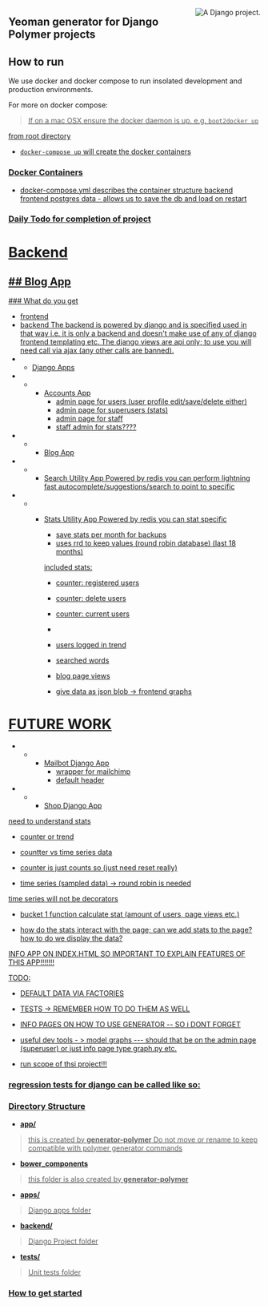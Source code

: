 <a href="http://www.djangoproject.com/" ><img src="https://www.djangoproject.com/m/img/badges/djangoproject120x25.gif" border="0" alt="A Django project." title="A Django project." style="float: right;" /></a>
## Yeoman generator for Django Polymer projects


## How to run 
We use docker and docker compose to run insolated development and production environments.

For more on docker compose: <a href="https://docs.docker.com/compose/" />

> If on a mac OSX ensure the docker daemon is up. e.g. `boot2docker up`

from root directory 
* `docker-compose up`
    will create the docker containers



### Docker Containers
 - docker-compose.yml    describes the container structure
    backend
    frontend
    postgres
    data - allows us to save the db and load on restart



### Daily Todo for completion of project 

# Backend
## Blog App
   - 















### What do you get 
- frontend
- backend
 The backend is powered by django and is specified used in that way i.e. it is only a backend and doesn't make use of any of django frontend templating etc. The django views are api only; to use you will need call via ajax (any other calls are banned).
 - - Django Apps
 - - - Accounts App
       - admin page for users (user profile edit/save/delete either)
       - admin page for superusers (stats)
       - admin page for staff  
       - staff admin for stats????
 - - - Blog App
 - - - Search Utility App
       Powered by redis you can perform lightning fast autocomplete/suggestions/search to point to specific 
 - - - Stats Utility App
       Powered by redis you can stat specific 
       - save stats per month for backups
       - uses rrd to keep values (round robin database) (last 18 months)

       included stats:
       - counter: registered users
       - counter: delete users
       - counter: current users
       - 

       - users logged in trend
       - searched words
       - blog page views


       - give data as json blob -> frontend graphs










# FUTURE WORK
 - - - Mailbot Django App
       - wrapper for mailchimp
       - default header
- - - Shop Django App



need to understand stats 
- counter or trend

- countter vs time series data

- counter is just counts so (just need reset really)
- time series (sampled data) -> round robin is needed


time series will not be decorators

 - bucket 1 function calculate stat (amount of users, page views etc.)



- how do the stats interact with the page; can we add stats to the page? how to do we display the data?


INFO APP ON INDEX.HTML SO IMPORTANT TO EXPLAIN FEATURES OF THIS APP!!!!!!!




TODO:
- DEFAULT DATA VIA FACTORIES
- TESTS -> REMEMBER HOW TO DO THEM AS WELL
- INFO PAGES ON HOW TO USE GENERATOR -- SO i DONT FORGET 
- useful dev tools - > model graphs --- should that be on the admin page (superuser) or just info page type graph.py etc.




- run scope of thsi project!!!




### regression tests for django can be called like so:






### Directory Structure

* __app/__

> this is created by __generator-polymer__ Do not move or rename to keep compatible with polymer generator commands

* __bower_components__

> this folder is also created by __generator-polymer__

* __apps/__

> Django apps folder

* __backend/__

> Django Project folder

* __tests/__

> Unit tests folder


### How to get started





